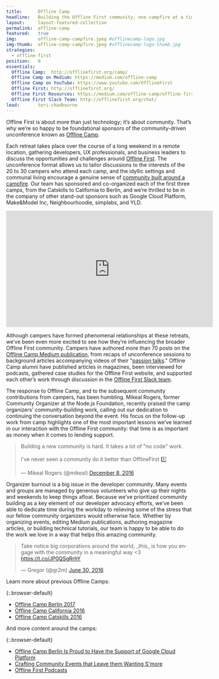 ```yaml
---
title:      Offline Camp
headline:   Building the Offline First community, one campfire at a time.
layout:     layout-featured-collection
permalink:  offline-camp
featured:   true
img:        offline-camp-campfire.jpeg #offlinecamp-logo.jpg
img-thumb:  offline-camp-campfire.jpeg #offlinecamp-logo-thumb.jpg
strategies: 
  - offline-first
position:	0
essentials:
  Offline Camp:  http://offlinefirst.org/camp/  
  Offline Camp on Medium: https://medium.com/offline-camp
  Offline Camp on YouTube: https://www.youtube.com/OfflineFirst
  Offline First: http://offlinefirst.org/
  Offline First Resources: https://medium.com/offline-camp/offline-first-resources-2acc5836e9d4
  Offline First Slack Team: http://offlinefirst.org/chat/
lead:       teri-chadbourne
---
```


Offline First is about more than just technology; it’s about community. That’s why we’re so happy to be foundational sponsors of the community-driven unconference known as [Offline Camp](http://offlinefirst.org/camp).

Each retreat takes place over the course of a long weekend in a remote location, gathering developers, UX professionals, and business leaders to discuss the opportunities and challenges around [Offline First](http://offlinefirst.org). The unconference format allows us to tailor discussions to the interests of the 20 to 30 campers who attend each camp, and the idyllic settings and communal living encourage a genuine sense of [community built around a campfire](https://medium.com/offline-camp/crafting-community-events-that-leave-them-wanting-smore-902974cff4d4). Our team has sponsored and co-organized each of the first three camps, from the Catskills to California to Berlin, and we’re thrilled to be in the company of other stand-out sponsors such as Google Cloud Platform, Make&Model Inc, Neighbourhoodie, simplabs, and YLD.

<iframe width="560" height="315" src="https://www.youtube.com/embed/FNtpPW_7H1k?rel=0" frameborder="0" allowfullscreen></iframe>

Although campers have formed phenomenal relationships at these retreats, we’ve been even more excited to see how they’re influencing the broader Offline First community. Campers have authored more than 70 posts on the [Offline Camp Medium publication](https://medium.com/offline-camp), from recaps of unconference sessions to background articles accompanying videos of their "[passion talks](https://www.youtube.com/playlist?list=PL3-Vs4cmp6yRzfKJWKdQuUa_dBpuGGKZA)." Offline Camp alumni have published articles in magazines, been interviewed for podcasts, gathered case studies for the Offline First website, and supported each other’s work through discussion in the [Offline First Slack team](http://offlinefirst.org/chat/).

The response to Offline Camp, and to the subsequent community contributions from campers, has been humbling. Mikeal Rogers, former Community Organizer at the Node.js Foundation, recently praised the camp organizers’ community-building work, calling out our dedication to continuing the conversation beyond the event. His focus on the follow-up work from camp highlights one of the most important lessons we’ve learned in our interaction with the Offline First community: that time is as important as money when it comes to lending support.

<blockquote class="twitter-tweet" data-lang="en"><p lang="en" dir="ltr">Building a new community is hard. It takes a lot of &quot;no code&quot; work.<br><br>I&#39;ve never seen a community do it better than OfflineFirst 1️⃣️</p>&mdash; Mikeal Rogers (@mikeal) <a href="https://twitter.com/mikeal/status/806960191275008000">December 8, 2016</a></blockquote>
<script async src="//platform.twitter.com/widgets.js" charset="utf-8"></script>

Organizer burnout is a big issue in the developer community. Many events and groups are managed by generous volunteers who give up their nights and weekends to keep things afloat. Because we’ve prioritized community building as a key element of our developer advocacy efforts, we’ve been able to dedicate time during the workday to relieving some of the stress that our fellow community organizers would otherwise face. Whether by organizing events, editing Medium publications, authoring magazine articles, or building technical tutorials, our team is happy to be able to do the work we love in a way that helps this amazing community.

<blockquote class="twitter-tweet" data-lang="en"><p lang="en" dir="ltr">Take notice big corporations around the world, _this_ is how you engage with the community in a meaningful way &lt;3 <a href="https://t.co/JP0QSgRrhY">https://t.co/JP0QSgRrhY</a></p>&mdash; Gregor (@gr2m) <a href="https://twitter.com/gr2m/status/748631860796874752">June 30, 2016</a></blockquote>

<script async src="//platform.twitter.com/widgets.js" charset="utf-8"></script>

Learn more about previous Offline Camps:

{:.browser-default}
- [Offline Camp Berlin 2017](https://medium.com/offline-camp/offline-camp-berlin-36a491e4e4e2)
- [Offline Camp California 2016](https://medium.com/offline-camp/iterating-on-offline-camp-af9b288cf5aa)
- [Offline Camp Catskills 2016](https://medium.com/offline-camp/from-the-catskills-to-california-the-growing-offline-first-community-8a7456e83794)

And more content around the camps:

{:.browser-default}
- [Offline Camp Berlin Is Proud to Have the Support of Google Cloud Platform](https://medium.com/offline-camp/offline-camp-berlin-is-proud-to-have-the-support-of-google-cloud-platform-5b29eeeafaf0)
- [Crafting Community Events that Leave them Wanting S'more](https://medium.com/offline-camp/crafting-community-events-that-leave-them-wanting-smore-902974cff4d4)
- [Offline First Podcasts](https://medium.com/offline-camp/offline-first-podcasts-d0be01721ee6)
